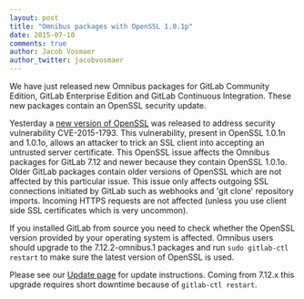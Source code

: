 ```yaml
---
layout: post
title: "Omnibus packages with OpenSSL 1.0.1p"
date: 2015-07-10
comments: true
author: Jacob Vosmaer
author_twitter: jacobvosmaer
---
```

We have just released new Omnibus packages for GitLab Community Edition, GitLab Enterprise Edition and GitLab Continuous Integration.
These new packages contain an OpenSSL security update.

<!-- more -->

Yesterday a [new version of OpenSSL](http://openssl.org/news/secadv_20150709.txt) was released to address security vulnerability CVE-2015-1793.
This vulnerability, present in OpenSSL 1.0.1n and 1.0.1o, allows an attacker to trick an SSL client into accepting an untrusted server certificate.
This OpenSSL issue affects the Omnibus packages for GitLab 7.12 and newer because they contain OpenSSL 1.0.1o.
Older GitLab packages contain older versions of OpenSSL which are not affected by this particular issue.
This issue only affects outgoing SSL connections initiated by GitLab such as webhooks and 'git clone' repository imports.
Incoming HTTPS requests are not affected (unless you use client side SSL certificates which is very uncommon).

If you installed GitLab from source you need to check whether the OpenSSL version provided by your operating system is affected.
Omnibus users should upgrade to the 7.12.2-omnibus.1 packages and run `sudo gitlab-ctl restart` to make sure the latest version of OpenSSL is used.

Please see our [Update page](https://about.gitlab.com/update) for update instructions.
Coming from 7.12.x this upgrade requires short downtime because of `gitlab-ctl restart`.